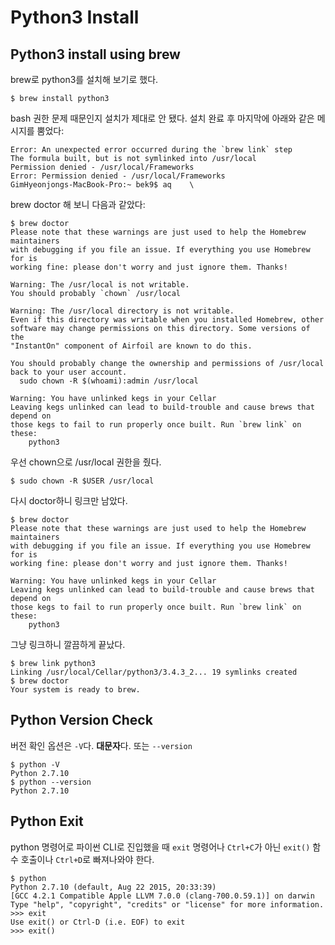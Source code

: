 # Python3 Install

## Python3 install using brew

brew로 python3를 설치해 보기로 했다.

```
$ brew install python3
```

bash 권한 문제 때문인지 설치가 제대로 안 됐다. 설치 완료 후 마지막에 아래와 같은 메시지를 뿜었다:

```
Error: An unexpected error occurred during the `brew link` step
The formula built, but is not symlinked into /usr/local
Permission denied - /usr/local/Frameworks
Error: Permission denied - /usr/local/Frameworks
GimHyeonjongs-MacBook-Pro:~ bek9$ aq    \
```

brew doctor 해 보니 다음과 같았다:

```
$ brew doctor
Please note that these warnings are just used to help the Homebrew maintainers
with debugging if you file an issue. If everything you use Homebrew for is
working fine: please don't worry and just ignore them. Thanks!

Warning: The /usr/local is not writable.
You should probably `chown` /usr/local

Warning: The /usr/local directory is not writable.
Even if this directory was writable when you installed Homebrew, other
software may change permissions on this directory. Some versions of the
"InstantOn" component of Airfoil are known to do this.

You should probably change the ownership and permissions of /usr/local
back to your user account.
  sudo chown -R $(whoami):admin /usr/local

Warning: You have unlinked kegs in your Cellar
Leaving kegs unlinked can lead to build-trouble and cause brews that depend on
those kegs to fail to run properly once built. Run `brew link` on these:
    python3
```

우선 chown으로 /usr/local 권한을 줬다.

```
$ sudo chown -R $USER /usr/local
```

다시 doctor하니 링크만 남았다.

```
$ brew doctor
Please note that these warnings are just used to help the Homebrew maintainers
with debugging if you file an issue. If everything you use Homebrew for is
working fine: please don't worry and just ignore them. Thanks!

Warning: You have unlinked kegs in your Cellar
Leaving kegs unlinked can lead to build-trouble and cause brews that depend on
those kegs to fail to run properly once built. Run `brew link` on these:
    python3
```

그냥 링크하니 깔끔하게 끝났다.

```
$ brew link python3
Linking /usr/local/Cellar/python3/3.4.3_2... 19 symlinks created
$ brew doctor
Your system is ready to brew.
```

## Python Version Check

버전 확인 옵션은 `-V`다. **대문자**다. 또는 `--version`

```
$ python -V
Python 2.7.10
$ python --version
Python 2.7.10
```

## Python Exit

python 명령어로 파이썬 CLI로 진입했을 때 `exit` 명령어나 `Ctrl+C`가 아닌 `exit()` 함수 호출이나 `Ctrl+D`로 빠져나와야 한다.

```
$ python
Python 2.7.10 (default, Aug 22 2015, 20:33:39) 
[GCC 4.2.1 Compatible Apple LLVM 7.0.0 (clang-700.0.59.1)] on darwin
Type "help", "copyright", "credits" or "license" for more information.
>>> exit
Use exit() or Ctrl-D (i.e. EOF) to exit
>>> exit()
```